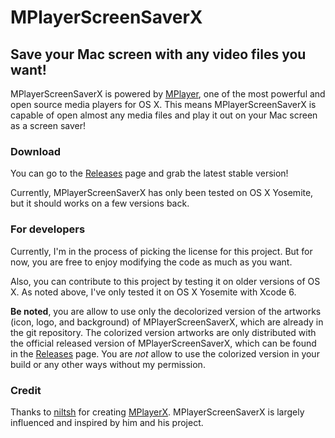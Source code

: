 # MPlayerScreenSaverX #
## Save your Mac screen with any video files you want! ##

MPlayerScreenSaverX is powered by [MPlayer](http://www.mplayerhq.hu), one of the most powerful and open source media players for OS X. This means MPlayerScreenSaverX is capable of open almost any media files and play it out on your Mac screen as a screen saver!

### Download ###
You can go to the [Releases](https://github.com/iAmMutun/MPlayerScreenSaverX/releases) page and grab the latest stable version!

Currently, MPlayerScreenSaverX has only been tested on OS X Yosemite, but it should works on a few versions back.

### For developers ###
Currently, I'm in the process of picking the license for this project. But for now, you are free to enjoy modifying the code as much as you want. 

Also, you can contribute to this project by testing it on older versions of OS X. As noted above, I've only tested it on OS X Yosemite with Xcode 6.

**Be noted**, you are allow to use only the decolorized version of the artworks (icon, logo, and background) of MPlayerScreenSaverX, which are already in the git repository. The colorized version artworks are only distributed with the official released version of MPlayerScreenSaverX, which can be found in the [Releases](https://github.com/iAmMutun/MPlayerScreenSaverX/releases) page. You are *not* allow to use the colorized version in your build or any other ways without my permission.

### Credit ###
Thanks to [niltsh](https://github.com/niltsh) for creating [MPlayerX](http://mplayerx.org). MPlayerScreenSaverX is largely influenced and inspired by him and his project.
